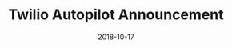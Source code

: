 ---
date: 2018-10-17
title: Twilio Autopilot Announcement
video_id: _2hkSiqB5vo
description: Twilio Autopilot livestream announcement.
categories:
  - Twilio-Autopilot
resources:
  - name: Source code
    link: https://github.com/skilltemplates/
  - name: Dabble Lab
    link: https://dabblelab.com
type: Video
set: live-streams
set_order: 94
---